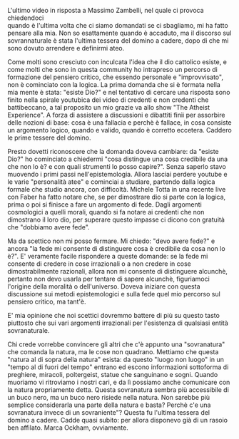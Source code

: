 
L'ultimo video in risposta a Massimo Zambelli, nel quale ci provoca chiedendoci  
quando è l'ultima volta che ci siamo domandati se ci sbagliamo, mi ha fatto pensare alla mia.
Non so esattamente quando è accaduto, ma il discorso sul sovrannaturale è stata l'ultima tessera del domino a cadere,
dopo di che mi sono dovuto arrendere e definirmi ateo.

Come molti sono cresciuto con inculcata l'idea che il dio cattolico esiste, e come molti che sono in questa
community ho intrapreso un percorso di formazione del pensiero critico, che essendo personale e "improvvisato",
non è cominciato con la logica. La prima domanda che si è formata nella mia mente è stata: "esiste Dio?" e 
nel tentativo di cercare una risposta sono finito nella spirale youtubica dei video di credenti e non credenti
che battibeccano, a tal proposito un mio grazie va allo show "The Atheist Experience". A forza di assistere a 
discussioni e dibattiti finìì per assorbire delle nozioni di base: cosa è una fallacia e perchè è fallace,
in cosa consiste un argomento logico, quando e valido, quando è corretto eccetera. Caddero le prime tessere del domino.

Presto dovetti riconoscere che la domanda doveva cambiare: da "esiste Dio?" ho cominciato a chiedermi
"cosa distingue una cosa credibile da una che non lo è? e con quali strumenti lo posso capire?". Senza saperlo
stavo muovendo i primi passi nell'epistemologia. Allora lasciai perdere youtube e le varie "personalità atee"
e cominciai a studiare, partendo dalla logica formale che studio ancora, con difficoltà. Michele Totta in una recente live
con Faber ha fatto notare che, se per dimostrare dio si parte con la logica, prima o poi si finisce a fare un argomento di fede.
Dagli argomenti cosmologici a quelli morali, quando si fa notare ai credenti che non dimostrano il loro dio, per superare questo impasse
ci dicono con gratuità che "dobbiamo avere fede".

Ma da scettico non mi posso fermare. Mi chiedo: "devo avere fede?" e ancora "la fede mi consente di distinguere cosa è credibile da cosa non lo è?".
E' veramente facile rispondere a queste domande: se la fede mi consente di credere in cose irrazionali o a non credere in cose dimostrabilmente razionali,
allora non mi consente di distinguere alcunchè, pertanto non devo usarla per tentare di sapere alcunchè, figuriamoci l'origine della moralità o dell'universo.
Doveva iniziare con questa discussione sui metodi epistemologici e sulla fede quel mio percorso sul pensiero critico, ma tant'è.

E' mia opinione che noi scettici dovremmo battere di più su questo tasto piuttosto che sui vari argomenti irrazionali per l'esistenza di qualsiasi entità sovranaturale. 

Chi crede vorrebbe convincere gli altri che c'è appunto una "sovranatura" che comanda la natura, ma le cose non quadrano.
Mettiamo che questa "natura al di sopra della natura" esista: da questo "luogo non luogo" in un "tempo al di fuori del tempo"
entrano ed escono informazioni sottoforma di preghiere, miracoli, poltergeist, statue che sanguinano e sogni. Quando muoriamo
vi ritroviamo i nostri cari, e da lì possiamo anche comunicare con la natura propriamente detta. Questa sovranatura sembra più
accessibile di un buco nero, ma un buco nero risiede nella natura. Non sarebbe più semplice considerarla una parte della
natura e basta? Perchè c'e una sovranatura invece di un sovraniente"? Questa fu l'ultima tessera del domino a cadere.
Cadde quasi subito: per allora disponevo già di un rasoio ben affilato. Marca Ockham, ovviamente.
